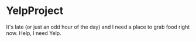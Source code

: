 # YelpProject
It's late (or just an odd hour of the day) and I need a place to grab food right now. Help, I need Yelp.
